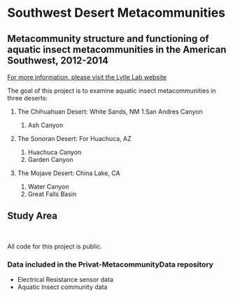 # Southwest Desert Metacommunities
## Metacommunity structure and functioning of aquatic insect metacommunities in the American Southwest, 2012-2014


[For more information, please visit the Lytle Lab website](https://lytlelab.science.oregonstate.edu)

The goal of this project is to examine aquatic insect metacommunities in three deserts:

1. The Chihuahuan Desert: White Sands, NM
	1.San Andres Canyon 
	1. Ash Canyon 


2. The Sonoran Desert: For Huachuca, AZ
	1. Huachuca Canyon 
	1. Garden Canyon 

3. The Mojave Desert: China Lake, CA
	1. Water Canyon 
	1. Great Falls Basin 


## Study Area
<br />
<p align="center">
<a href="https://github.com/SouthwestDesertMetacommunities>
<img src="SouthwestDesertMetacommunities/Images/StudyArea.png" alt="Study Area" width="50" height="50">
  </a>

All code for this project is public. 

### Data included in the Privat-MetacommunityData repository
* Electrical Resistance sensor data
* Aquatic Insect community data

